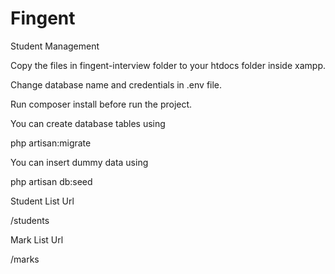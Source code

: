 # Fingent
Student Management

Copy the files in fingent-interview folder to your htdocs folder inside xampp.

Change database name and credentials in .env file.

Run composer install before run the project.


You can create database tables using

php artisan:migrate

You can insert dummy data using

php artisan db:seed


Student List Url

/students

Mark List Url

/marks
